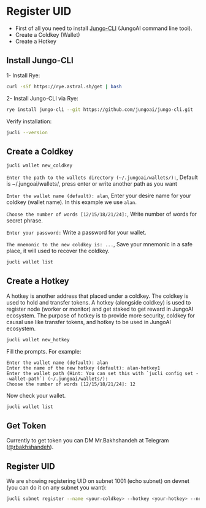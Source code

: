 # Register UID

- First of all you need to install [Jungo-CLI](https://github.com/jungoai/jungo-cli) (JungoAI command line tool).
- Create a Coldkey (Wallet)
- Create a Hotkey

## Install Jungo-CLI

1- Install Rye:
```bash
curl -sSf https://rye.astral.sh/get | bash
```

2- Install Jungo-CLI via Rye:
```bash
rye install jungo-cli --git https://github.com/jungoai/jungo-cli.git
```

Verify installation:
```bash
jucli --version
```

## Create a Coldkey
```bash
jucli wallet new_coldkey
```
`Enter the path to the wallets directory (~/.jungoai/wallets/):`, 
Default is ~/.jungoai/wallets/, press enter or write another path as you want

`Enter the wallet name (default): alan`, 
Enter your desire name for your coldkey (wallet name). In this example we use `alan`.

`Choose the number of words [12/15/18/21/24]:`,
Write number of words for secret phrase.

`Enter your password:`
Write a password for your wallet.

`The mnemonic to the new coldkey is: ...`,
Save your mnemonic in a safe place, it will used to recover the coldkey.

```bash
jucli wallet list
```

## Create a Hotkey
A hotkey is another address that placed under a coldkey. The coldkey is used to hold and transfer tokens. 
A hotkey (alongside coldkey) is used to register node (worker or monitor) and get staked to get reward 
in JungoAI ecosystem. The purpose of hotkey is to provide more security, 
coldkey for causal use like transfer tokens, and hotkey to be used in JungoAI ecosystem.

```bash
jucli wallet new_hotkey
```

Fill the prompts. For example:
```
Enter the wallet name (default): alan
Enter the name of the new hotkey (default): alan-hotkey1
Enter the wallet path (Hint: You can set this with `jucli config set --wallet-path`) (~/.jungoai/wallets/):
Choose the number of words [12/15/18/21/24]: 12
```

Now check your wallet.
```bash
jucli wallet list
```

## Get Token

Currently to get token you can DM Mr.Bakhshandeh at Telegram ([@rbakhshandeh](https://t.me/rbakhshandeh)).

## Register UID

We are showing registering UID on subnet 1001 (echo subnet) on devnet (you can do it on any subnet you want):

```bash
jucli subnet register --name <your-coldkey> --hotkey <your-hotkey> --netuid 1001 --chain devnet
```
